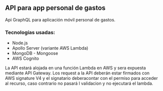 ## API para app personal de gastos

Api GraphQL para aplicación móvil personal de gastos.

### Tecnologías usadas:

- Node.js
- Apollo Server (variante AWS Lambda)
- MongoDB - Mongoose
- AWS Cognito

La API estará alojada en una función Lambda en AWS y sera expuesta mediante API Gateway.
Los request a la API deberán estar firmados con AWS signature V4 y el signatario deberacontar con el permiso para acceder al recurso, caso contrario no pasará l validacion y no ejecutará el lambda.